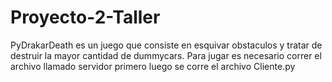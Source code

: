 # Proyecto-2-Taller

PyDrakarDeath es un juego que consiste en esquivar obstaculos y tratar de destruir la mayor cantidad de dummycars.
Para jugar es necesario correr el archivo llamado servidor primero luego se corre el archivo Cliente.py  
